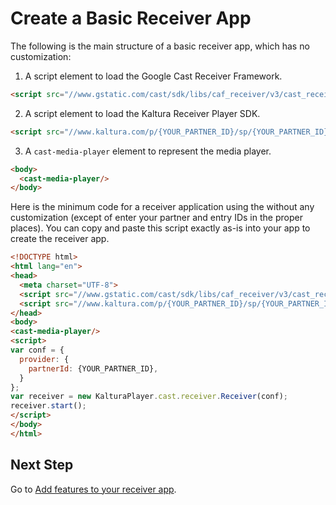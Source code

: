 # Create a Basic Receiver App

The following is the main structure of a basic receiver app, which has no customization:

1.  A script element to load the Google Cast Receiver Framework.


```html
<script src="//www.gstatic.com/cast/sdk/libs/caf_receiver/v3/cast_receiver_framework.js"></script>
```

2.  A script element to load the Kaltura Receiver Player SDK.


```html
<script src="//www.kaltura.com/p/{YOUR_PARTNER_ID}/sp/{YOUR_PARTNER_ID}00/embedPlaykitJs/uiconf_id/{UI_CONF_ID}/partner_id/{YOUR_PARTNER_ID}"></script>
```

3.  A `cast-media-player` element to represent the media player.

```html
<body>
  <cast-media-player/>
</body>
```

Here is the minimum code for a receiver application using the without any customization (except of enter your partner and entry IDs in the proper places). You can copy and paste this script exactly as-is into your app to create the receiver app.

```html
<!DOCTYPE html>
<html lang="en">
<head>
  <meta charset="UTF-8">
  <script src="//www.gstatic.com/cast/sdk/libs/caf_receiver/v3/cast_receiver_framework.js"></script>
  <script src="//www.kaltura.com/p/{YOUR_PARTNER_ID}/sp/{YOUR_PARTNER_ID}00/embedPlaykitJs/uiconf_id/{UI_CONF_ID}/partner_id/{YOUR_PARTNER_ID}"></script>
</head>
<body>
<cast-media-player/>
<script>
var conf = {
  provider: {
    partnerId: {YOUR_PARTNER_ID},
  }
};
var receiver = new KalturaPlayer.cast.receiver.Receiver(conf);
receiver.start();
</script>
</body>
</html>
```

## Next Step

Go to [Add features to your receiver app](./features-to-your-receiver-app.md).
